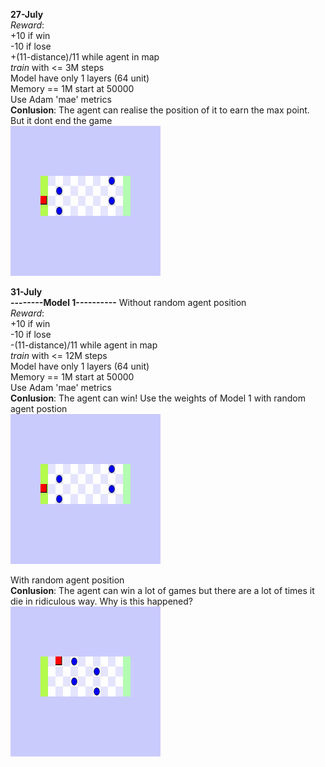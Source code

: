 **27-July**\
*Reward*: \
+10 if win\
-10 if lose\
+(11-distance)/11 while agent in map\
*train* with <= 3M steps\
Model have only 1 layers (64 unit)\
Memory == 1M start at 50000\
Use Adam  'mae' metrics\
**Conlusion**: The agent can realise the position of it to earn the max point. But it dont end the game\
<img src="27-July.gif" width="240" height="240"/>

**31-July**\
**--------Model 1----------**
Without random agent position\
*Reward*: \
+10 if win\
-10 if lose\
-(11-distance)/11 while agent in map\
*train* with <= 12M steps\
Model have only 1 layers (64 unit)\
Memory == 1M start at 50000\
Use Adam  'mae' metrics\
**Conlusion**: The agent can win! Use the weights of Model 1 with random agent postion\
<img src="31-July-model1-1.gif" width="240" height="240"/>


With random agent position\
**Conlusion**: The agent can win a lot of games but there are a lot of times it die in ridiculous way. Why is this happened?\
<img src="31-July-model1-2.gif" width="240" height="240"/>

